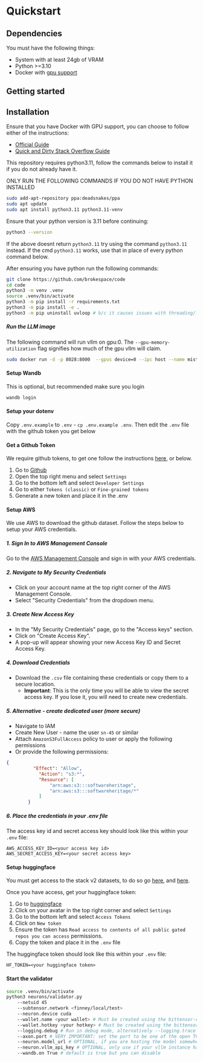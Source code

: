 # Quickstart


## Dependencies

You must have the following things:

- System with at least 24gb of VRAM
- Python >=3.10
- Docker with [gpu support](https://docs.nvidia.com/datacenter/cloud-native/container-toolkit/latest/install-guide.html)

## Getting started


## Installation

Ensure that you have Docker with GPU support, you can choose to follow either of the instructions:

- [Official Guide](https://docs.nvidia.com/datacenter/cloud-native/container-toolkit/latest/install-guide.html) 
- [Quick and Dirty Stack Overflow Guide](https://stackoverflow.com/questions/75118992/docker-error-response-from-daemon-could-not-select-device-driver-with-capab)



This repository requires python3.11, follow the commands below to install it if you do not already have it.

ONLY RUN THE FOLLOWING COMMANDS IF YOU DO NOT HAVE PYTHON INSTALLED
```bash
sudo add-apt-repository ppa:deadsnakes/ppa
sudo apt update
sudo apt install python3.11 python3.11-venv
```

Ensure that your python version is 3.11 before continuing:
```bash
python3 --version
```

If the above doesnt return `python3.11` try using the command `python3.11` instead. If the cmd `python3.11` works, use that in place of every python command below. 


After ensuring you have python run the following commands:
```bash
git clone https://github.com/brokespace/code
cd code
python3 -m venv .venv
source .venv/bin/activate
python3 -m pip install -r requirements.txt
python3 -m pip install -e .
python3 -m pip uninstall uvloop # b/c it causes issues with threading/loops
```


##### Run the LLM image

The following command will run vllm on gpu:0. The `--gpu-memory-utilization` flag signifies how much of the gpu vllm will claim. 


```bash
sudo docker run -d -p 8028:8000  --gpus device=0 --ipc host --name mistral-instruct docker.io/vllm/vllm-openai:latest --model thesven/Mistral-7B-Instruct-v0.3-GPTQ --max-model-len 8912 --quantization gptq --dtype half --gpu-memory-utilization 0.5
```

#### Setup Wandb 

This is optional, but recommended make sure you login

```bash
wandb login
```


#### Setup your dotenv

Copy `.env.example` to `.env` - `cp .env.example .env`. Then edit the `.env` file with the github token you get below

#### Get a Github Token

We require github tokens, to get one follow the instructions [here](https://docs.github.com/en/authentication/keeping-your-account-and-data-secure/managing-your-personal-access-tokens), or below.

1. Go to [Github](http://Github.com)
2. Open the top right menu and select `Settings`
3. Go to the bottom left and select `Developer Settings`
4. Go to either `Tokens (classic)` or `Fine-grained tokens`
5. Generate a new token and place it in the .env

#### Setup AWS



We use AWS to download the github dataset. Follow the steps below to setup your AWS credentials.

##### 1. Sign In to AWS Management Console
Go to the [AWS Management Console](https://aws.amazon.com/console/) and sign in with your AWS credentials.

##### 2. Navigate to My Security Credentials
- Click on your account name at the top right corner of the AWS Management Console.
- Select "Security Credentials" from the dropdown menu.

##### 3. Create New Access Key
- In the "My Security Credentials" page, go to the "Access keys" section.
- Click on "Create Access Key".
- A pop-up will appear showing your new Access Key ID and Secret Access Key.

##### 4. Download Credentials
- Download the `.csv` file containing these credentials or copy them to a secure location.
  - **Important**: This is the only time you will be able to view the secret access key. If you lose it, you will need to create new credentials.

##### 5. Alternative - create dedicated user (more secure)
- Navigate to IAM
- Create New User - name the user `sn-45` or similar
- Attach `AmazonS3FullAccess` policy to user or apply the following permissions
- Or provide the following permissions:

```json
{
          "Effect": "Allow",
            "Action": "s3:*",
            "Resource": [
                "arn:aws:s3:::softwareheritage",
                "arn:aws:s3:::softwareheritage/*"
            ]
        }
```

##### 6. Place the credentials in your .env file
The access key id and secret access key should look like this within your `.env` file:

```
AWS_ACCESS_KEY_ID=<your access key id>
AWS_SECRET_ACCESS_KEY=<your secret access key>
```

#### Setup huggingface 

You must get access to the stack v2 datasets, to do so go [here](https://huggingface.co/datasets/bigcode/the-stack-v2), and [here](https://huggingface.co/datasets/bigcode/the-stack-v2-train-full-ids).

Once you have access, get your huggingface token:

1. Go to [huggingface](https://huggingface.co/)
2. Click on your avatar in the top right corner and select `Settings`
3. Go to the bottom left and select `Access Tokens`
4. Click on `New token`
5. Ensure the token has `Read access to contents of all public gated repos you can access` permissions.
6. Copy the token and place it in the `.env` file

The huggingface token should look like this within your `.env` file:

```
HF_TOKEN=<your huggingface token>
```


#### Start the validator



```bash
source .venv/bin/activate
python3 neurons/validator.py
    --netuid 45
    --subtensor.network <finney/local/test>
    --neuron.device cuda
    --wallet.name <your wallet> # Must be created using the bittensor-cli
    --wallet.hotkey <your hotkey> # Must be created using the bittensor-cli
    --logging.debug # Run in debug mode, alternatively --logging.trace for trace mode
    --axon.port # VERY IMPORTANT: set the port to be one of the open TCP ports on your machine
    --neuron.model_url # OPTIONAL, if you are hosting the model somewhere else other then port 8028
    --neuron.vllm_api_key # OPTIONAL, only use if your vllm instance has an api key requirement
    --wandb.on True # default is true but you can disable
```

